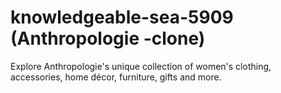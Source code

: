 # knowledgeable-sea-5909 (Anthropologie -clone)
Explore Anthropologie's unique collection of women's clothing, accessories, home décor, furniture, gifts and more.

